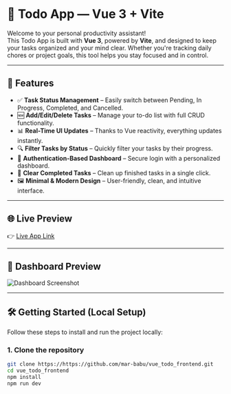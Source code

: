 # 📝 Todo App — Vue 3 + Vite

Welcome to your personal productivity assistant!  
This Todo App is built with **Vue 3**, powered by **Vite**, and designed to keep your tasks organized and your mind clear. Whether you're tracking daily chores or project goals, this tool helps you stay focused and in control.

---

## 🚀 Features

- ✅ **Task Status Management** – Easily switch between Pending, In Progress, Completed, and Cancelled.
- 🆕 **Add/Edit/Delete Tasks** – Manage your to-do list with full CRUD functionality.
- 📊 **Real-Time UI Updates** – Thanks to Vue reactivity, everything updates instantly.
- 🔍 **Filter Tasks by Status** – Quickly filter your tasks by their progress.
- 🔐 **Authentication-Based Dashboard** – Secure login with a personalized dashboard.
- 🧼 **Clear Completed Tasks** – Clean up finished tasks in a single click.
- 🖼️ **Minimal & Modern Design** – User-friendly, clean, and intuitive interface.

---

## 🌐 Live Preview

👉 [Live App Link](https://http://todo-vue.ar-techpro.com)

---

## 📸 Dashboard Preview

![Dashboard Screenshot](![ar-techpro-dotcom-todo](https://github.com/user-attachments/assets/2727f719-4a06-42c4-b52d-922f3a1a972d)
)

---

## 🛠️ Getting Started (Local Setup)

Follow these steps to install and run the project locally:

### 1. Clone the repository

```bash
git clone https://https://github.com/mar-babu/vue_todo_frontend.git
cd vue_todo_frontend
npm install
npm run dev
```
